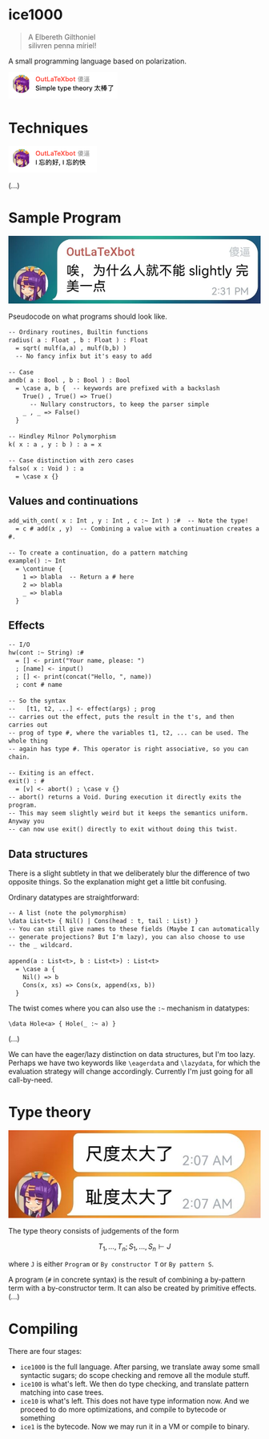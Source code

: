 # ice1000
> A Elbereth Gilthoniel  
> silivren penna míriel!

A small programming language based on polarization.

![Simple type theory is so great](img/Suppression1.png)

# Techniques

![I wonder how, I wonder why](img/Suppression2.png)

(...)

# Sample Program

![Perfection](img/Suppression5.jpg)

Pseudocode on what programs should look like.

```
-- Ordinary routines, Builtin functions
radius( a : Float , b : Float ) : Float
  = sqrt( mulf(a,a) , mulf(b,b) )
  -- No fancy infix but it's easy to add

-- Case
andb( a : Bool , b : Bool ) : Bool
  = \case a, b {  -- keywords are prefixed with a backslash
    True() , True() => True()
      -- Nullary constructors, to keep the parser simple
    _ , _ => False()
  }

-- Hindley Milnor Polymorphism
k( x : a , y : b ) : a = x

-- Case distinction with zero cases
falso( x : Void ) : a
  = \case x {}
```

## Values and continuations

```
add_with_cont( x : Int , y : Int , c :~ Int ) :#  -- Note the type!
  = c # add(x , y)  -- Combining a value with a continuation creates a #.

-- To create a continuation, do a pattern matching
example() :~ Int
  = \continue {
    1 => blabla  -- Return a # here
    2 => blabla
    _ => blabla
  }
```

## Effects

```
-- I/O
hw(cont :~ String) :#
  = [] <- print("Your name, please: ")
  ; [name] <- input()
  ; [] <- print(concat("Hello, ", name))
  ; cont # name

-- So the syntax
--   [t1, t2, ...] <- effect(args) ; prog
-- carries out the effect, puts the result in the t's, and then carries out
-- prog of type #, where the variables t1, t2, ... can be used. The whole thing
-- again has type #. This operator is right associative, so you can chain.

-- Exiting is an effect.
exit() : #
  = [v] <- abort() ; \case v {}
-- abort() returns a Void. During execution it directly exits the program.
-- This may seem slightly weird but it keeps the semantics uniform. Anyway you
-- can now use exit() directly to exit without doing this twist.
```

## Data structures

There is a slight subtlety in that we deliberately blur the difference of two
opposite things. So the explanation might get a little bit confusing.

Ordinary datatypes are straightforward:

```
-- A list (note the polymorphism)
\data List<t> { Nil() | Cons(head : t, tail : List) }
-- You can still give names to these fields (Maybe I can automatically
-- generate projections? But I'm lazy), you can also choose to use
-- the _ wildcard.

append(a : List<t>, b : List<t>) : List<t>
  = \case a {
    Nil() => b
    Cons(x, xs) => Cons(x, append(xs, b))
  }
```

The twist comes where you can also use the `:~` mechanism in datatypes:

```
\data Hole<a> { Hole(_ :~ a) }
```

(...)

We can have the eager/lazy distinction on data structures, but I'm too lazy.
Perhaps we have two keywords like `\eagerdata` and `\lazydata`, for which the
evaluation strategy will change accordingly. Currently I'm just going for all
call-by-need.

# Type theory

![Censored](img/Suppression4.jpg)

The type theory consists of judgements of the form

$$T_1, \dots, T_n; S_1, \dots, S_n \vdash J$$

where `J` is either `Program` or `By constructor T` or `By pattern S`.

A program (`#` in concrete syntax) is the result of combining a by-pattern term
with a by-constructor term. It can also be created by primitive effects. (...)

# Compiling
There are four stages:

- `ice1000` is the full language. After parsing, we translate away some small
  syntactic sugars; do scope checking and remove all the module stuff.
- `ice100` is what's left. We then do type checking, and translate pattern matching
  into case trees.
- `ice10` is what's left. This does not have type information now. And we proceed
  to do more optimizations, and compile to bytecode or something
- `ice1` is the bytecode. Now we may run it in a VM or compile to binary.
